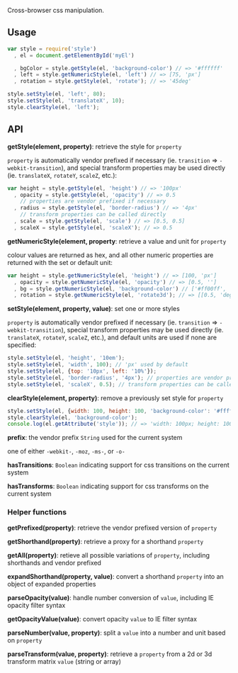 Cross-browser css manipulation.

## Usage
```javascript
var style = require('style')
  , el = document.getElementById('myEl')

  , bgColor = style.getStyle(el, 'background-color') // => '#ffffff'
  , left = style.getNumericStyle(el, 'left') // => [75, 'px']
  , rotation = style.getStyle(el, 'rotate'); // => '45deg'

style.setStyle(el, 'left', 80);
style.setStyle(el, 'translateX', 10);
style.clearStyle(el, 'left');
```

## API
**getStyle(element, property)**: retrieve the style for `property`

`property` is automatically vendor prefixed if necessary (ie. `transition` => `-webkit-transition`), and special transform properties may be used directly (ie. `translateX`, `rotateY`, `scaleZ`, etc.):

```js
var height = style.getStyle(el, 'height') // => '100px'
  , opacity = style.getStyle(el, 'opacity') // => 0.5
    // properties are vendor prefixed if necessary
  , radius = style.getStyle(el, 'border-radius') // => '4px'
    // transform properties can be called directly
  , scale = style.getStyle(el, 'scale') // => [0.5, 0.5]
  , scaleX = style.getStyle(el, 'scaleX'); // => 0.5
```

**getNumericStyle(element, property**: retrieve a value and unit for `property`

colour values are returned as hex, and all other numeric properties are returned with the set or default unit:

```js
var height = style.getNumericStyle(el, 'height') // => [100, 'px']
  , opacity = style.getNumericStyle(el, 'opacity') // => [0.5, '']
  , bg = style.getNumericStyle(el, 'background-color') // ['#ff00ff', 'hex']
  , rotation = style.getNumericStyle(el, 'rotate3d'); // => [[0.5, 'deg'], [0.5, 'deg'], [0.5, 'deg']]
```

**setStyle(element, property, value)**: set one or more styles

`property` is automatically vendor prefixed if necessary (ie. `transition` => `-webkit-transition`), special transform properties may be used directly (ie. `translateX`, `rotateY`, `scaleZ`, etc.), and default units are used if none are specified:

```js
style.setStyle(el, 'height', '10em');
style.setStyle(el, 'width', 100); // 'px' used by default
style.setStyle(el, {top: '10px', left: '10%'});
style.setStyle(el, 'border-radius', '4px'); // properties are vendor prefixed if necessary
style.setStyle(el, 'scaleX', 0.5); // transform properties can be called directly
```

**clearStyle(element, property)**: remove a previously set style for `property`

```js
style.setStyle(el, {width: 100, height: 100, 'background-color': '#ffffff'});
style.clearStyle(el, 'background-color');
console.log(el.getAttribute('style')); // => 'width: 100px; height: 100px;'
```

**prefix**: the vendor prefix `String` used for the current system

one of either `-webkit-`, `-moz`, `-ms-`, or `-o-`

**hasTransitions**: `Boolean` indicating support for css transitions on the current system

**hasTransforms**: `Boolean` indicating support for css transforms on the current system

### Helper functions
**getPrefixed(property)**: retrieve the vendor prefixed version of `property`

**getShorthand(property)**: retrieve a proxy for a shorthand `property`

**getAll(property)**: retieve all possible variations of `property`, including shorthands and vendor prefixed

**expandShorthand(property, value)**: convert a shorthand `property` into an object of expanded properties

**parseOpacity(value)**: handle number conversion of `value`, including IE opacity filter syntax

**getOpacityValue(value)**: convert opacity `value` to IE filter syntax

**parseNumber(value, property)**: split a `value` into a number and unit based on `property`

**parseTransform(value, property)**: retrieve a `property` from a 2d or 3d transform matrix `value` (string or array)